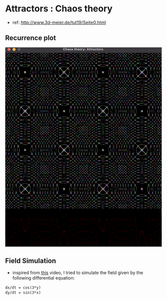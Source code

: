 # Attractors : Chaos theory

- ref: http://www.3d-meier.de/tut19/Seite0.html

## Recurrence plot

![recurrence plot](./resources/modulatedSineWave.png)

## Field Simulation

- inspired from [this](https://www.instagram.com/reel/C5rnOYRRP1r/?utm_source=ig_web_copy_link&igsh=MzRlODBiNWFlZA==) video, I tried to simulate the field given by the following differential equation:

```
dx/dt = cos(3*y)
dy/dt = sin(3*x)
```
